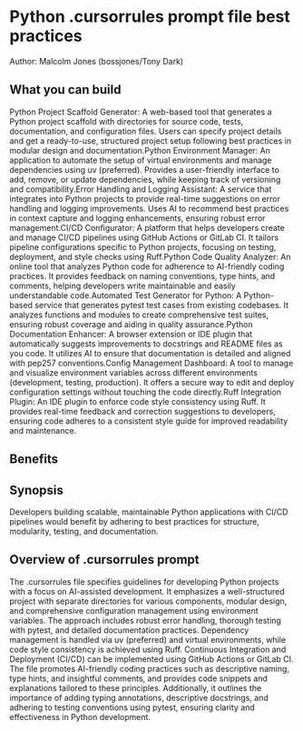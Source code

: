# Python .cursorrules prompt file best practices

Author: Malcolm Jones (bossjones/Tony Dark)

## What you can build
Python Project Scaffold Generator: A web-based tool that generates a Python project scaffold with directories for source code, tests, documentation, and configuration files. Users can specify project details and get a ready-to-use, structured project setup following best practices in modular design and documentation.Python Environment Manager: An application to automate the setup of virtual environments and manage dependencies using uv (preferred). Provides a user-friendly interface to add, remove, or update dependencies, while keeping track of versioning and compatibility.Error Handling and Logging Assistant: A service that integrates into Python projects to provide real-time suggestions on error handling and logging improvements. Uses AI to recommend best practices in context capture and logging enhancements, ensuring robust error management.CI/CD Configurator: A platform that helps developers create and manage CI/CD pipelines using GitHub Actions or GitLab CI. It tailors pipeline configurations specific to Python projects, focusing on testing, deployment, and style checks using Ruff.Python Code Quality Analyzer: An online tool that analyzes Python code for adherence to AI-friendly coding practices. It provides feedback on naming conventions, type hints, and comments, helping developers write maintainable and easily understandable code.Automated Test Generator for Python: A Python-based service that generates pytest test cases from existing codebases. It analyzes functions and modules to create comprehensive test suites, ensuring robust coverage and aiding in quality assurance.Python Documentation Enhancer: A browser extension or IDE plugin that automatically suggests improvements to docstrings and README files as you code. It utilizes AI to ensure that documentation is detailed and aligned with pep257 conventions.Config Management Dashboard: A tool to manage and visualize environment variables across different environments (development, testing, production). It offers a secure way to edit and deploy configuration settings without touching the code directly.Ruff Integration Plugin: An IDE plugin to enforce code style consistency using Ruff. It provides real-time feedback and correction suggestions to developers, ensuring code adheres to a consistent style guide for improved readability and maintenance.

## Benefits


## Synopsis
Developers building scalable, maintainable Python applications with CI/CD pipelines would benefit by adhering to best practices for structure, modularity, testing, and documentation.

## Overview of .cursorrules prompt
The .cursorrules file specifies guidelines for developing Python projects with a focus on AI-assisted development. It emphasizes a well-structured project with separate directories for various components, modular design, and comprehensive configuration management using environment variables. The approach includes robust error handling, thorough testing with pytest, and detailed documentation practices. Dependency management is handled via uv (preferred) and virtual environments, while code style consistency is achieved using Ruff. Continuous Integration and Deployment (CI/CD) can be implemented using GitHub Actions or GitLab CI. The file promotes AI-friendly coding practices such as descriptive naming, type hints, and insightful comments, and provides code snippets and explanations tailored to these principles. Additionally, it outlines the importance of adding typing annotations, descriptive docstrings, and adhering to testing conventions using pytest, ensuring clarity and effectiveness in Python development.



